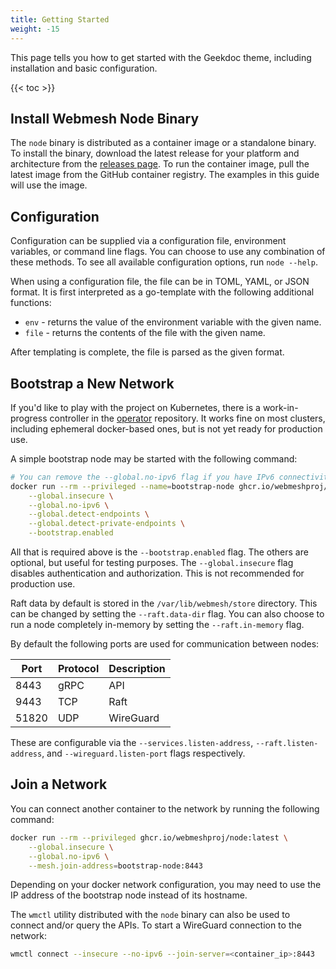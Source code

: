 ```yaml
---
title: Getting Started
weight: -15
---
```


This page tells you how to get started with the Geekdoc theme, including installation and basic configuration.

<!--more-->

{{< toc >}}

## Install Webmesh Node Binary

The `node` binary is distributed as a container image or a standalone binary.
To install the binary, download the latest release for your platform and architecture from the [releases page](https://github.com/webmeshproj/node/releases).
To run the container image, pull the latest image from the GitHub container registry.
The examples in this guide will use the image.

## Configuration

Configuration can be supplied via a configuration file, environment variables, or command line flags.
You can choose to use any combination of these methods.
To see all available configuration options, run `node --help`.

When using a configuration file, the file can be in TOML, YAML, or JSON format.
It is first interpreted as a go-template with the following additional functions:

- `env` - returns the value of the environment variable with the given name.
- `file` - returns the contents of the file with the given name.

After templating is complete, the file is parsed as the given format.

## Bootstrap a New Network

If you'd like to play with the project on Kubernetes, there is a work-in-progress controller in the [operator](https://github.com/webmeshproj/operator/) repository.
It works fine on most clusters, including ephemeral docker-based ones, but is not yet ready for production use.

A simple bootstrap node may be started with the following command:

```bash
# You can remove the --global.no-ipv6 flag if you have IPv6 connectivity on your docker network.
docker run --rm --privileged --name=bootstrap-node ghcr.io/webmeshproj/node:latest \
    --global.insecure \
    --global.no-ipv6 \
    --global.detect-endpoints \
    --global.detect-private-endpoints \
    --bootstrap.enabled
```

All that is required above is the `--bootstrap.enabled` flag.
The others are optional, but useful for testing purposes.
The `--global.insecure` flag disables authentication and authorization. This is not recommended for production use.

Raft data by default is stored in the `/var/lib/webmesh/store` directory.
This can be changed by setting the `--raft.data-dir` flag.
You can also choose to run a node completely in-memory by setting the `--raft.in-memory` flag.

By default the following ports are used for communication between nodes:

| Port  | Protocol | Description |
| ----- | -------- | ----------- |
| 8443  | gRPC     | API         |
| 9443  | TCP      | Raft        |
| 51820 | UDP      | WireGuard   |

These are configurable via the `--services.listen-address`, `--raft.listen-address`, and `--wireguard.listen-port` flags respectively.

## Join a Network

You can connect another container to the network by running the following command:

```bash
docker run --rm --privileged ghcr.io/webmeshproj/node:latest \
    --global.insecure \
    --global.no-ipv6 \
    --mesh.join-address=bootstrap-node:8443
```

Depending on your docker network configuration, you may need to use the IP address of the bootstrap node instead of its hostname.

The `wmctl` utility distributed with the `node` binary can also be used to connect and/or query the APIs.
To start a WireGuard connection to the network:

```bash
wmctl connect --insecure --no-ipv6 --join-server=<container_ip>:8443
```
